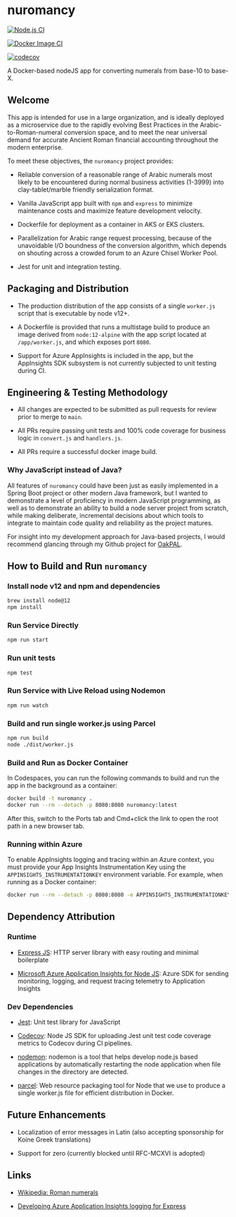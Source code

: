 # nuromancy

[![Node.js CI](https://github.com/adamcin/nuromancy/actions/workflows/node.js.yml/badge.svg)](https://github.com/adamcin/nuromancy/actions/workflows/node.js.yml)

[![Docker Image CI](https://github.com/adamcin/nuromancy/actions/workflows/docker-image.yml/badge.svg)](https://github.com/adamcin/nuromancy/actions/workflows/docker-image.yml)

[![codecov](https://codecov.io/gh/adamcin/nuromancy/branch/main/graph/badge.svg?token=EJCHG8H8R2)](https://codecov.io/gh/adamcin/nuromancy)

A Docker-based nodeJS app for converting numerals from base-10 to base-X.

## Welcome

This app is intended for use in a large organization, and is ideally deployed as a microservice due to the rapidly evolving
Best Practices in the Arabic-to-Roman-numeral conversion space, and to meet the near universal demand for
accurate Ancient Roman financial accounting throughout the modern enterprise. 

To meet these objectives, the `nuromancy` project provides:

* Reliable conversion of a reasonable range of Arabic numerals most likely to be encountered during normal business activities (1-3999) into 
clay-tablet/marble friendly serialization format.

* Vanilla JavaScript app built with `npm` and `express` to minimize maintenance costs and maximize feature development velocity.

* Dockerfile for deployment as a container in AKS or EKS clusters.

* Parallelization for Arabic range request processing, because of the unavoidable I/O boundness of the conversion algorithm, which depends on shouting across a crowded 
forum to an Azure Chisel Worker Pool.

* Jest for unit and integration testing.

## Packaging and Distribution

* The production distribution of the app consists of a single `worker.js` script that is executable by node v12+.

* A Dockerfile is provided that runs a multistage build to produce an image derived from `node:12-alpine` with the app script located at `/app/worker.js`, and which exposes port `8080`.

* Support for Azure AppInsights is included in the app, but the AppInsights SDK subsystem is not currently subjected to unit testing during CI.

## Engineering & Testing Methodology

* All changes are expected to be submitted as pull requests for review prior to merge to `main`.

* All PRs require passing unit tests and 100% code coverage for business logic in `convert.js` and `handlers.js`.

* All PRs require a successful docker image build.

### Why JavaScript instead of Java?

All features of `nuromancy` could have been just as easily implemented in a Spring Boot project or other modern Java framework, but I wanted to demonstrate a level of proficiency in modern JavaScript programming, as well as to demonstrate an ability to build a node server project from scratch, while making deliberate, incremental decisions about which tools to integrate to maintain code quality and reliability as the project matures.

For insight into my development approach for Java-based projects, I would recommend glancing through my Github project for [OakPAL](https://github.com/adamcin/oakpal). 

## How to Build and Run `nuromancy`

### Install node v12 and npm and dependencies

```bash
brew install node@12
npm install
```

### Run Service Directly

```bash
npm run start
```

### Run unit tests

```bash
npm test
```

### Run Service with Live Reload using Nodemon

```bash
npm run watch
```

### Build and run single worker.js using Parcel

```bash
npm run build
node ./dist/worker.js
```

### Build and Run as Docker Container

In Codespaces, you can run the following commands to build and run the app in the background as a container:

```bash
docker build -t nuromancy .
docker run --rm --detach -p 8080:8080 nuromancy:latest
```

After this, switch to the Ports tab and Cmd+click the link to open the root path in a new browser tab. 

### Running within Azure

To enable AppInsights logging and tracing within an Azure context, you must provide your App Insights Instrumentation Key using the `APPINSIGHTS_INSTRUMENTATIONKEY` environment variable. For example, when running as a Docker container:

```bash
docker run --rm --detach -p 8080:8080 -e APPINSIGHTS_INSTRUMENTATIONKEY=${APPINSIGHTS_INSTRUMENTATIONKEY} nuromancy:latest
```

## Dependency Attribution

### Runtime

* [Express JS](https://expressjs.com/): HTTP server library with easy routing and minimal boilerplate

* [Microsoft Azure Application Insights for Node JS](https://docs.microsoft.com/en-us/azure/azure-monitor/app/nodejs): Azure SDK for sending monitoring, logging, and request tracing telemetry to Application Insights

### Dev Dependencies

* [Jest](https://jestjs.io/): Unit test library for JavaScript

* [Codecov](https://about.codecov.io/): Node JS SDK for uploading Jest unit test code coverage metrics to Codecov during CI pipelines.

* [nodemon](https://www.npmjs.com/package/nodemon): nodemon is a tool that helps develop node.js based applications by automatically restarting the node application when file changes in the directory are detected.

* [parcel](https://parceljs.org/): Web resource packaging tool for Node that we use to produce a single worker.js file for efficient distribution in Docker.

## Future Enhancements

* Localization of error messages in Latin (also accepting sponsorship for Koine Greek translations)

* Support for zero (currently blocked until RFC-MCXVI is adopted)

## Links

* [Wikipedia: Roman numerals](https://en.wikipedia.org/wiki/Roman_numerals)

* [Developing Azure Application Insights logging for Express](https://medium.com/@gasiorowski.piotr/developing-azure-application-insights-logging-for-express-ae975c5e984)


